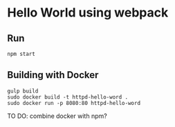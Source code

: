 # Hello World using webpack

## Run 

```
npm start
```

## Building with Docker

```
gulp build
sudo docker build -t httpd-hello-word .
sudo docker run -p 8080:80 httpd-hello-word
```

TO DO: combine docker with npm?